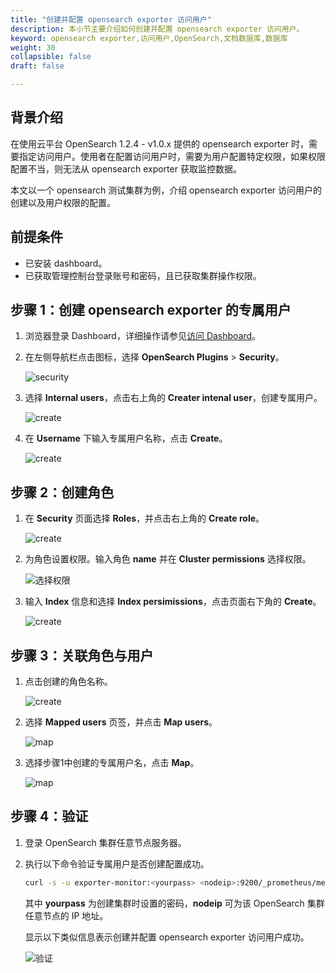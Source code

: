 ```yaml
---
title: "创建并配置 opensearch exporter 访问用户"
description: 本小节主要介绍如何创建并配置 opensearch exporter 访问用户。 
keyword: opensearch exporter,访问用户,OpenSearch,文档数据库,数据库
weight: 30
collapsible: false
draft: false

---
```


## 背景介绍

在使用云平台 OpenSearch 1.2.4 - v1.0.x 提供的 opensearch exporter 时，需要指定访问用户。使用者在配置访问用户时，需要为用户配置特定权限，如果权限配置不当，则无法从 opensearch exporter 获取监控数据。

本文以一个 opensearch 测试集群为例，介绍 opensearch exporter 访问用户的创建以及用户权限的配置。

## 前提条件

* 已安装 dashboard。
* 已获取管理控制台登录账号和密码，且已获取集群操作权限。

## 步骤 1：创建 opensearch exporter 的专属用户

1. 浏览器登录 Dashboard，详细操作请参见[访问 Dashboard](/bigdata/opensearch/os_manual/dashboard/dashboard_login/)。

2. 在左侧导航栏点击图标，选择 **OpenSearch Plugins** > **Security**。

   ![security](../../_images/exporter_01.png)

3. 选择 **Internal users**，点击右上角的 **Creater intenal user**，创建专属用户。

   ![create](../../_images/exporter_02.png)

4. 在 **Username** 下输入专属用户名称，点击 **Create**。

   ![create](../../_images/exporter_03.png)

## 步骤 2：创建角色

1. 在 **Security** 页面选择 **Roles**，并点击右上角的 **Create role**。

   ![create](../../_images/exporter_04.png)

2. 为角色设置权限。输入角色 **name** 并在 **Cluster permissions** 选择权限。

   ![选择权限](../../_images/exporter_05.png)

3. 输入 **Index** 信息和选择 **Index persimissions**，点击页面右下角的 **Create**。

   ![create](../../_images/exporter_06.png)

## 步骤 3：关联角色与用户

1. 点击创建的角色名称。

   ![create](../../_images/exporter_07.png)

2. 选择 **Mapped users** 页签，并点击 **Map users**。

   ![map](../../_images/exporter_08.png)

3. 选择步骤1中创建的专属用户名，点击 **Map**。

   ![map](../../_images/exporter_09.png)

## 步骤 4：验证

1. 登录 OpenSearch 集群任意节点服务器。

2. 执行以下命令验证专属用户是否创建配置成功。

   ```bash
   curl -s -u exporter-monitor:<yourpass> <nodeip>:9200/_prometheus/metrics
   ```

   其中 **yourpass** 为创建集群时设置的密码，**nodeip** 可为该 OpenSearch 集群任意节点的 IP 地址。

   显示以下类似信息表示创建并配置 opensearch exporter 访问用户成功。

   ![验证](../../_images/exporter_10.png)

